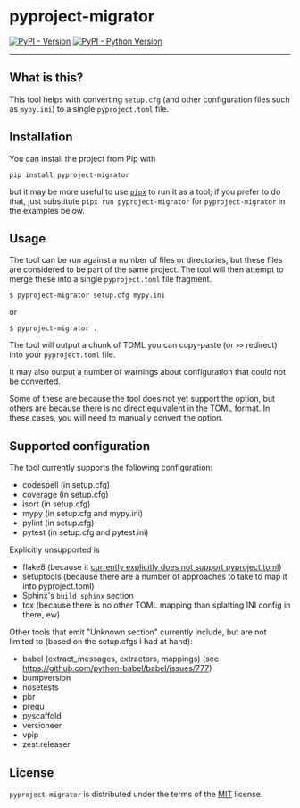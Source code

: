 # pyproject-migrator

[![PyPI - Version](https://img.shields.io/pypi/v/pyproject-migrator.svg)](https://pypi.org/project/pyproject-migrator)
[![PyPI - Python Version](https://img.shields.io/pypi/pyversions/pyproject-migrator.svg)](https://pypi.org/project/pyproject-migrator)

-----

## What is this?

This tool helps with converting `setup.cfg` (and other configuration files such as `mypy.ini`)
to a single `pyproject.toml` file.


## Installation

You can install the project from Pip with

```console
pip install pyproject-migrator
```

but it may be more useful to use [`pipx`][pipx] to run it as a tool; if you prefer to do that, just substitute
`pipx run pyproject-migrator` for `pyproject-migrator` in the examples below.

## Usage

The tool can be run against a number of files or directories, but these files are considered to be part of
the same project. The tool will then attempt to merge these into a single `pyproject.toml` file fragment.

```console
$ pyproject-migrator setup.cfg mypy.ini
```
or
```console
$ pyproject-migrator .
```

The tool will output a chunk of TOML you can copy-paste (or `>>` redirect) into your `pyproject.toml` file.

It may also output a number of warnings about configuration that could not be converted.

Some of these are because the tool does not yet support the option, but others are because there is no
direct equivalent in the TOML format. In these cases, you will need to manually convert the option.

## Supported configuration

The tool currently supports the following configuration:

* codespell (in setup.cfg)
* coverage (in setup.cfg)
* isort (in setup.cfg)
* mypy (in setup.cfg and mypy.ini)
* pylint (in setup.cfg)
* pytest (in setup.cfg and pytest.ini)

Explicitly unsupported is

* flake8 (because it [currently explicitly does not support pyproject.toml][flake8-234])
* setuptools (because there are a number of approaches to take to map it into pyproject.toml)
* Sphinx's `build_sphinx` section
* tox (because there is no other TOML mapping than splatting INI config in there, ew)

Other tools that emit "Unknown section" currently include,
but are not limited to (based on the setup.cfgs I had at hand):

* babel (extract_messages, extractors, mappings) (see https://github.com/python-babel/babel/issues/777)
* bumpversion
* nosetests
* pbr
* prequ
* pyscaffold
* versioneer
* vpip
* zest.releaser

## License

`pyproject-migrator` is distributed under the terms of the [MIT](https://spdx.org/licenses/MIT.html) license.

[pipx]: https://pypa.github.io/pipx/
[flake8-234]: https://github.com/PyCQA/flake8/issues/234
